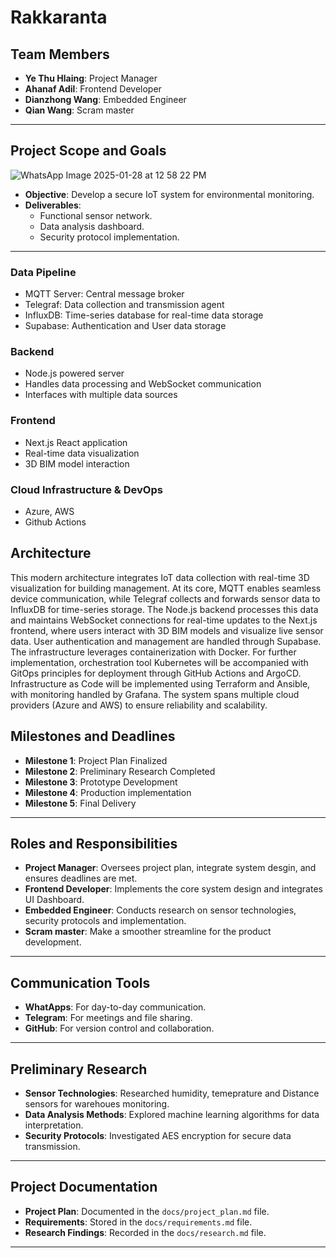 # Rakkaranta

## Team Members

- **Ye Thu Hlaing**: Project Manager  
- **Ahanaf Adil**: Frontend Developer  
- **Dianzhong Wang**: Embedded Engineer  
- **Qian Wang**: Scram master

---

## Project Scope and Goals

![WhatsApp Image 2025-01-28 at 12 58 22 PM](https://github.com/user-attachments/assets/a0099819-12c4-43d8-a95a-ed5e5f876c8f)

- **Objective**: Develop a secure IoT system for environmental monitoring.  
- **Deliverables**:  
  - Functional sensor network.  
  - Data analysis dashboard.  
  - Security protocol implementation.  

---

### Data Pipeline

- MQTT Server: Central message broker
- Telegraf: Data collection and transmission agent
- InfluxDB: Time-series database for real-time data storage
- Supabase: Authentication and User data storage

### Backend
- Node.js powered server
- Handles data processing and WebSocket communication
- Interfaces with multiple data sources

### Frontend
- Next.js React application
- Real-time data visualization
- 3D BIM model interaction

### Cloud Infrastructure & DevOps
- Azure, AWS
- Github Actions

## Architecture
This modern architecture integrates IoT data collection with real-time 3D visualization for building management. At its core, MQTT enables seamless device communication, while Telegraf collects and forwards sensor data to InfluxDB for time-series storage. The Node.js backend processes this data and maintains WebSocket connections for real-time updates to the Next.js frontend, where users interact with 3D BIM models and visualize live sensor data. User authentication and management are handled through Supabase. The infrastructure leverages containerization with Docker. For further implementation, orchestration tool Kubernetes will be accompanied with GitOps principles for deployment through GitHub Actions and ArgoCD. Infrastructure as Code will be implemented using Terraform and Ansible, with monitoring handled by Grafana. The system spans multiple cloud providers (Azure and AWS) to ensure reliability and scalability.

## Milestones and Deadlines

- **Milestone 1**: Project Plan Finalized   
- **Milestone 2**: Preliminary Research Completed 
- **Milestone 3**: Prototype Development
- **Milestone 4**: Production implementation 
- **Milestone 5**: Final Delivery 

---

## Roles and Responsibilities

- **Project Manager**: Oversees project plan, integrate system desgin, and ensures deadlines are met.  
- **Frontend Developer**: Implements the core system design and integrates UI Dashboard.  
- **Embedded Engineer**: Conducts research on sensor technologies, security protocols and implementation.  
- **Scram master**: Make a smoother streamline for the product development.  

---

## Communication Tools

- **WhatApps**: For day-to-day communication.  
- **Telegram**: For meetings and file sharing.  
- **GitHub**: For version control and collaboration.  

---

## Preliminary Research

- **Sensor Technologies**: Researched humidity, temeprature and Distance sensors for warehoues monitoring.  
- **Data Analysis Methods**: Explored machine learning algorithms for data interpretation.  
- **Security Protocols**: Investigated AES encryption for secure data transmission.  

---

## Project Documentation

- **Project Plan**: Documented in the `docs/project_plan.md` file.  
- **Requirements**: Stored in the `docs/requirements.md` file.  
- **Research Findings**: Recorded in the `docs/research.md` file.
  
---
